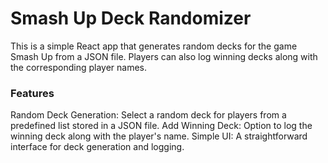 # Smash Up Deck Randomizer

This is a simple React app that generates random decks for the game Smash Up from a JSON file. Players can also log winning decks along with the corresponding player names.

### Features
Random Deck Generation: Select a random deck for players from a predefined list stored in a JSON file.
Add Winning Deck: Option to log the winning deck along with the player's name.
Simple UI: A straightforward interface for deck generation and logging.


